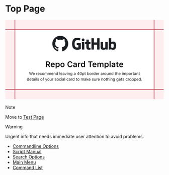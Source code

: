 # Top Page

![App Icon](../assets/images/sample.png)

> [!NOTE]
> Move to [Test Page](page.md)

> [!WARNING]
> Urgent info that needs immediate user attention to avoid problems.

- [Commandline Options](commandline-options.html)
- [Script Manual](script-manual.html)
- [Search Options](search-options.html)
- [Main Menu](main-menu.html)
- [Command List](command-list.html)
